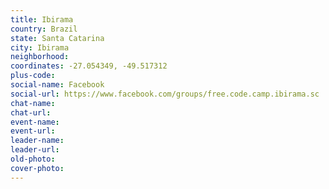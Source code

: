```yaml
---
title: Ibirama
country: Brazil
state: Santa Catarina
city: Ibirama
neighborhood: 
coordinates: -27.054349, -49.517312
plus-code:
social-name: Facebook
social-url: https://www.facebook.com/groups/free.code.camp.ibirama.sc
chat-name:
chat-url:
event-name:
event-url:
leader-name:
leader-url:
old-photo: 
cover-photo:
---
```

